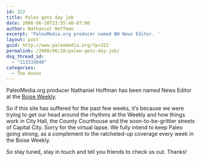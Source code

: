 ```yaml
---
id: 322
title: Paleo gets day job
date: 2008-06-28T23:55:48-07:00
author: Nathaniel Hoffman
excerpt: 'PaleoMedia.org producer named BW News Editor. '
layout: post
guid: http://www.paleomedia.org/?p=322
permalink: /2008/06/28/paleo-gets-day-job/
dsq_thread_id:
  - "113333040"
categories:
  - The Annex
---
```

PaleoMedia.org producer Nathaniel Hoffman has been named News Editor at the [Boise Weekly](http://www.boiseweekly.com).

So if this site has suffered for the past few weeks, it&#8217;s because we were trying to get our head around the rhythms at the Weekly and how things work in City Hall, the County Courthouse and the soon-to-be-grittier streets of Capital City. Sorry for the virtual lapse. We fully intend to keep Paleo going strong, as a complement to the ratcheted-up coverage every week in the Boise Weekly.

So stay tuned, stay in touch and tell you friends to check us out. Thanks!